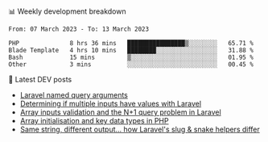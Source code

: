 📊 Weekly development breakdown
<!--START_SECTION:waka-->

```text
From: 07 March 2023 - To: 13 March 2023

PHP              8 hrs 36 mins   ████████████████▒░░░░░░░░   65.71 %
Blade Template   4 hrs 10 mins   ████████░░░░░░░░░░░░░░░░░   31.88 %
Bash             15 mins         ▒░░░░░░░░░░░░░░░░░░░░░░░░   01.95 %
Other            3 mins          ░░░░░░░░░░░░░░░░░░░░░░░░░   00.45 %
```

<!--END_SECTION:waka-->

📕 Latest DEV posts
<!-- BLOG-POST-LIST:START -->
- [Laravel named query arguments](https://dev.to/michaelvickersuk/laravel-named-query-arguments-28kd)
- [Determining if multiple inputs have values with Laravel](https://dev.to/michaelvickersuk/determining-if-multiple-inputs-have-values-with-laravel-km6)
- [Array inputs validation and the N+1 query problem in Laravel](https://dev.to/michaelvickersuk/array-inputs-validation-and-the-n1-query-problem-in-laravel-2agb)
- [Array initialisation and key data types in PHP](https://dev.to/michaelvickersuk/array-initialisation-and-key-data-types-in-php-1e5b)
- [Same string, different output... how Laravel&#39;s slug &amp; snake helpers differ](https://dev.to/michaelvickersuk/same-string-different-output-how-laravels-slug-snake-helpers-differ-1ccj)
<!-- BLOG-POST-LIST:END -->
